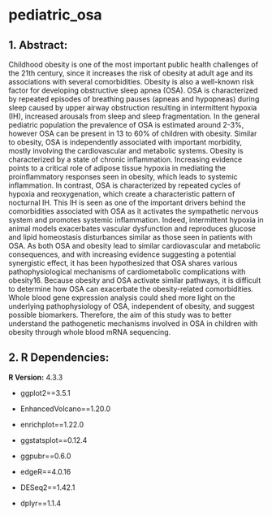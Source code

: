 # pediatric_osa

## 1. Abstract:

Childhood obesity is one of the most important public health challenges of the 21th century, since it increases the risk of obesity at adult age and its associations with several comorbidities. Obesity is also a well-known risk factor for developing obstructive sleep apnea (OSA). OSA is characterized by repeated episodes of breathing pauses (apneas and hypopneas) during sleep caused by upper airway obstruction resulting in intermittent hypoxia (IH), increased arousals from sleep and sleep fragmentation. In the general pediatric population the prevalence of OSA is estimated around 2-3%, however OSA can be present in 13 to 60% of children with obesity. Similar to obesity, OSA is independently associated with important morbidity, mostly involving the cardiovascular and metabolic systems. 
Obesity is characterized by a state of chronic inflammation. Increasing evidence points to a critical role of adipose tissue hypoxia in mediating the proinflammatory responses seen in obesity, which leads to systemic inflammation. In contrast, OSA is characterized by repeated cycles of hypoxia and reoxygenation, which create a characteristic pattern of nocturnal IH. This IH is seen as one of the important drivers behind the comorbidities associated with OSA as it activates the sympathetic nervous system and promotes systemic inflammation. Indeed, intermittent hypoxia in animal models exacerbates vascular dysfunction and reproduces glucose and lipid homeostasis disturbances similar as those seen in patients with OSA. 
As both OSA and obesity lead to similar cardiovascular and metabolic consequences, and with increasing evidence suggesting a potential synergistic effect, it has been hypothesized that OSA shares various pathophysiological mechanisms of cardiometabolic complications with obesity16. Because obesity and OSA activate similar pathways, it is difficult to determine how OSA can exacerbate the obesity-related comorbidities. Whole blood gene expression analysis could shed more light on the underlying pathophysiology of OSA, independent of obesity, and suggest possible biomarkers. Therefore, the aim of this study was to better understand the pathogenetic mechanisms involved in OSA in children with obesity through whole blood mRNA sequencing.

## 2. R Dependencies:

**R Version:** 4.3.3

- ggplot2==3.5.1
- EnhancedVolcano==1.20.0
- enrichplot==1.22.0
- ggstatsplot==0.12.4
- ggpubr==0.6.0

- edgeR==4.0.16
- DESeq2==1.42.1
- dplyr==1.1.4
